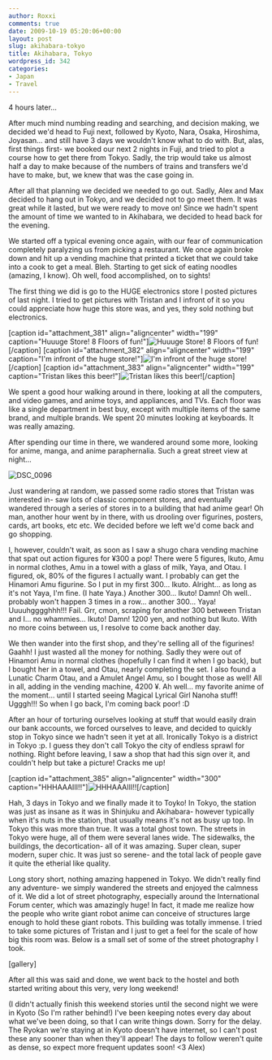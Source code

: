 ```yaml
---
author: Roxxi
comments: true
date: 2009-10-19 05:20:06+00:00
layout: post
slug: akihabara-tokyo
title: Akihabara, Tokyo
wordpress_id: 342
categories:
- Japan
- Travel
---
```


4 hours later…

After much mind numbing reading and searching, and decision making, we decided we'd head to Fuji next, followed by Kyoto, Nara, Osaka, Hiroshima, Joyasan… and still have 3 days we wouldn't know what to do with.  But, alas, first things first- we booked our next 2 nights in Fuji, and tried to plot a course how to get there from Tokyo.  Sadly, the trip would take us almost half a day to make because of the numbers of trains and transfers we'd have to make, but, we knew that was the case going in.

After all that planning we decided we needed to go out. Sadly, Alex and Max decided to hang out in Tokyo, and we decided not to go meet them. It was great while it lasted, but we were ready to move on! Since we hadn't spent the amount of time we wanted to in Akihabara, we decided to head back for the evening.  

We started off a typical evening once again, with our fear of communication completely paralyzing us from picking a restaurant.  We once again broke down and hit up a vending machine that printed a ticket that we could take into a cook to get a meal.  Bleh. Starting to get sick of eating noodles (amazing, I know). Oh well, food accomplished, on to sights!

The first thing we did is go to the HUGE electronics store I posted pictures of last night. I tried to get pictures with Tristan and I infront of it so you could appreciate how huge this store was, and yes, they sold nothing but electronics.

[caption id="attachment_381" align="aligncenter" width="199" caption="Huuuge Store! 8 Floors of fun!"]![Huuuge Store! 8 Floors of fun!](/img/2009/10/DSC_0066-199x300.jpg)[/caption]
[caption id="attachment_382" align="aligncenter" width="199" caption="I\'m infront of the huge store!"]![I'm infront of the huge store!](/img/2009/10/DSC_0080-199x300.jpg)[/caption]
[caption id="attachment_383" align="aligncenter" width="199" caption="Tristan likes this beer!"]![Tristan likes this beer!](/img/2009/10/DSC_0082-199x300.jpg)[/caption]

We spent a good hour walking around in there, looking at all the computers, and video games, and anime toys, and appliances, and TVs. Each floor was like a single department in best buy, except with multiple items of the same brand, and multiple brands.  We spent 20 minutes looking at keyboards.  It was really amazing.

After spending our time in there, we wandered around some more, looking for anime, manga, and anime paraphernalia. Such a great street view at night…

![DSC_0096](/img/2009/10/DSC_00961-199x300.jpg)

Just wandering at random, we passed some radio stores that Tristan was interested in- saw lots of classic component stores, and eventually wandered through a series of stores in to a building that had anime gear! Oh man, another hour went by in there, with us drooling over figurines, posters, cards, art books, etc etc.  We decided before we left we'd come back and go shopping.

I, however, couldn't wait, as soon as I saw a shugo chara vending machine that spat out action figures for ¥300 a pop!  There were 5 figures, Ikuto, Amu in normal clothes, Amu in a towel with a glass of milk, Yaya, and Otau.  I figured, ok, 80% of the figures I actually want. I probably can get the Hinamori Amu figurine.  So I put in my first 300… Ikuto.  Alright… as long as it's not Yaya, I'm fine. (I hate Yaya.) Another 300… Ikuto! Damn! Oh well.. probably won't happen 3 times in a row… another 300… Yaya! Uuuuhgggghhh!!! Fail.  Grr, cmon, scraping for another 300 between Tristan and I… no whammies… Ikuto! Damn!  1200 yen, and nothing but Ikuto.  With no more coins between us, I resolve to come back another day.

We then wander into the first shop, and they're selling all of the figurines! Gaahh! I just wasted all the money for nothing. Sadly they were out of Hinamori Amu in normal clothes (hopefully I can find it when I go back), but I bought her in a towel, and Otau, nearly completing the set. I also found a Lunatic Charm Otau, and a Amulet Angel Amu, so I bought those as well! All in all, adding in the vending machine, 4200 ¥.  Ah well… my favorite anime of the moment… until I started seeing Magical Lyrical Girl Nanoha stuff! Ugggh!!!  So when I go back, I'm coming back poor! :D

After an hour of torturing ourselves looking at stuff that would easily drain our bank accounts, we forced ourselves to leave, and decided to quickly stop in Tokyo since we hadn't seen it yet at all.  Ironically Tokyo is a district in Tokyo :p. I guess they don't call Tokyo the city of endless sprawl for nothing. Right before leaving, I saw a shop that had this sign over it, and couldn't help but take a picture! Cracks me up!

[caption id="attachment_385" align="aligncenter" width="300" caption="HHHAAAIII!!"]![HHHAAAIII!!](/img/2009/10/DSC_0099-300x199.jpg)[/caption]

Hah, 3 days in Tokyo and we finally made it to Toyko! In Tokyo, the station was just as insane as it was in Shinjuku and Akihabara- however typically when it's nuts in the station, that usually means it's not as busy up top.  In Tokyo this was more than true. It was a total ghost town.  The streets in Tokyo were huge, all of them were several lanes wide. The sidewalks, the buildings, the decortication- all of it was amazing. Super clean, super modern, super chic.  It was just so serene- and the total lack of people gave it quite the etherial like quality.  

Long story short, nothing amazing happened in Tokyo.  We didn't really find any adventure- we simply wandered the streets and enjoyed the calmness of it.  We did a lot of street photography, especially around the International Forum center, which was amazingly huge!  In fact, it made me realize how the people who write giant robot anime can conceive of structures large enough to hold these giant robots.  This building was totally immense.  I tried to take some pictures of Tristan and I just to get a feel for the scale of how big this room was.  Below is a small set of some of the street photography I took.


[gallery]

After all this was said and done, we went back to the hostel and both started writing about this very, very long weekend!

(I didn't actually finish this weekend stories until the second night we were in Kyoto (So I'm rather behind!)  I've been keeping notes every day about what we've been doing, so that I can write things down. Sorry for the delay.  The Ryokan we're staying at in Kyoto doesn't have internet, so I can't post these any sooner than when they'll appear!  The days to follow weren't quite as dense, so expect more frequent updates soon! <3 Alex)


